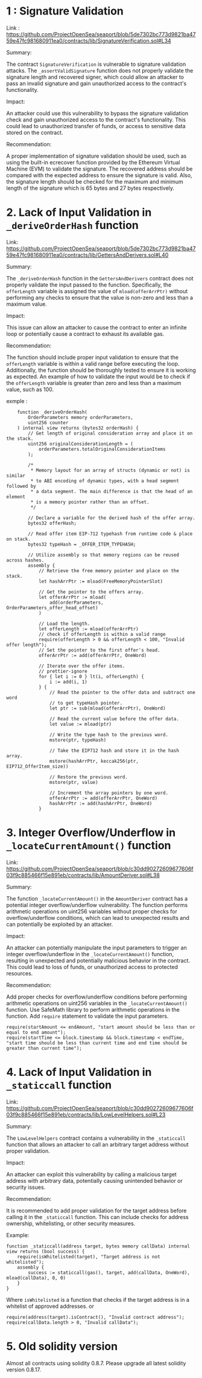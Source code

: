 # 1 : Signature Validation
Link : https://github.com/ProjectOpenSea/seaport/blob/5de7302bc773d9821ba4759e47fc981680911ea0/contracts/lib/SignatureVerification.sol#L34

Summary:

The contract `SignatureVerification` is vulnerable to signature validation attacks. The `_assertValidSignature` function does not properly validate the signature length and recovered signer, which could allow an attacker to pass an invalid signature and gain unauthorized access to the contract's functionality.

Impact:

An attacker could use this vulnerability to bypass the signature validation check and gain unauthorized access to the contract's functionality. This could lead to unauthorized transfer of funds, or access to sensitive data stored on the contract.

Recommendation:

A proper implementation of signature validation should be used, such as using the built-in ecrecover function provided by the Ethereum Virtual Machine (EVM) to validate the signature. The recovered address should be compared with the expected address to ensure the signature is valid. Also, the signature length should be checked for the maximum and minimum length of the signature which is 65 bytes and 27 bytes respectively.

# 2.  Lack of Input Validation in `_deriveOrderHash` function
Link: https://github.com/ProjectOpenSea/seaport/blob/5de7302bc773d9821ba4759e47fc981680911ea0/contracts/lib/GettersAndDerivers.sol#L40

Summary: 

The `_deriveOrderHash` function in the `GettersAndDerivers` contract does not properly validate the input passed to the function. Specifically, the `offerLength` variable is assigned the value of `mload(offerArrPtr)` without performing any checks to ensure that the value is non-zero and less than a maximum value.

Impact: 

This issue can allow an attacker to cause the contract to enter an infinite loop or potentially cause a contract to exhaust its available gas.

Recommendation: 

The function should include proper input validation to ensure that the `offerLength` variable is within a valid range before executing the loop. Additionally, the function should be thoroughly tested to ensure it is working as expected. An example of how to validate the input would be to check if the `offerLength` variable is greater than zero and less than a maximum value, such as 100.

exmple : 
```
    function _deriveOrderHash(
        OrderParameters memory orderParameters,
        uint256 counter
    ) internal view returns (bytes32 orderHash) {
        // Get length of original consideration array and place it on the stack.
        uint256 originalConsiderationLength = (
            orderParameters.totalOriginalConsiderationItems
        );

        /*
         * Memory layout for an array of structs (dynamic or not) is similar
         * to ABI encoding of dynamic types, with a head segment followed by
         * a data segment. The main difference is that the head of an element
         * is a memory pointer rather than an offset.
         */

        // Declare a variable for the derived hash of the offer array.
        bytes32 offerHash;

        // Read offer item EIP-712 typehash from runtime code & place on stack.
        bytes32 typeHash = _OFFER_ITEM_TYPEHASH;

        // Utilize assembly so that memory regions can be reused across hashes.
        assembly {
            // Retrieve the free memory pointer and place on the stack.
            let hashArrPtr := mload(FreeMemoryPointerSlot)

            // Get the pointer to the offers array.
            let offerArrPtr := mload(
                add(orderParameters, OrderParameters_offer_head_offset)
            )

            // Load the length.
            let offerLength := mload(offerArrPtr)
            // check if offerLength is within a valid range
            require(offerLength > 0 && offerLength < 100, "Invalid offer length");
            // Set the pointer to the first offer's head.
            offerArrPtr := add(offerArrPtr, OneWord)

            // Iterate over the offer items.
            // prettier-ignore
            for { let i := 0 } lt(i, offerLength) {
                i := add(i, 1)
            } {
                // Read the pointer to the offer data and subtract one word
                // to get typeHash pointer.
                let ptr := sub(mload(offerArrPtr), OneWord)

                // Read the current value before the offer data.
                let value := mload(ptr)

                // Write the type hash to the previous word.
                mstore(ptr, typeHash)

                // Take the EIP712 hash and store it in the hash array.
                mstore(hashArrPtr, keccak256(ptr, EIP712_OfferItem_size))

                // Restore the previous word.
                mstore(ptr, value)

                // Increment the array pointers by one word.
                offerArrPtr := add(offerArrPtr, OneWord)
                hashArrPtr := add(hashArrPtr, OneWord)
            }
```
# 3.  Integer Overflow/Underflow in `_locateCurrentAmount()` function

Link: https://github.com/ProjectOpenSea/seaport/blob/c30dd90272609677606f03f9c885466f15e891eb/contracts/lib/AmountDeriver.sol#L38

Summary:

The function `_locateCurrentAmount()` in the `AmountDeriver` contract has a potential integer overflow/underflow vulnerability. The function performs arithmetic operations on uint256 variables without proper checks for overflow/underflow conditions, which can lead to unexpected results and can potentially be exploited by an attacker.

Impact:

An attacker can potentially manipulate the input parameters to trigger an integer overflow/underflow in the `_locateCurrentAmount()` function, resulting in unexpected and potentially malicious behavior in the contract. This could lead to loss of funds, or unauthorized access to protected resources.

Recommendation:

Add proper checks for overflow/underflow conditions before performing arithmetic operations on uint256 variables in the `_locateCurrentAmount()` function.
Use SafeMath library to perform arithmetic operations in the function.
Add `require` statement to validate the input parameters.

```
require(startAmount <= endAmount, "start amount should be less than or equal to end amount");
require(startTime <= block.timestamp && block.timestamp < endTime, "start time should be less than current time and end time should be greater than current time");
```

# 4.  Lack of Input Validation in `_staticcall` function

Link: https://github.com/ProjectOpenSea/seaport/blob/c30dd90272609677606f03f9c885466f15e891eb/contracts/lib/LowLevelHelpers.sol#L23

Summary:

The `LowLevelHelpers` contract contains a vulnerability in the `_staticcall` function that allows an attacker to call an arbitrary target address without proper validation.

Impact:

An attacker can exploit this vulnerability by calling a malicious target address with arbitrary data, potentially causing unintended behavior or security issues.

Recommendation:

It is recommended to add proper validation for the target address before calling it in the `_staticcall` function. This can include checks for address ownership, whitelisting, or other security measures.

Example:
```
function _staticcall(address target, bytes memory callData) internal view returns (bool success) {
    require(isWhitelisted(target), "Target address is not whitelisted");
    assembly {
        success := staticcall(gas(), target, add(callData, OneWord), mload(callData), 0, 0)
    }
}
```
Where `isWhitelisted` is a function that checks if the target address is in a whitelist of approved addresses.
or
```
require(address(target).isContract(), "Invalid contract address");
require(callData.length > 0, "Invalid callData");
```

# 5. Old solidity version

Almost all contracts using solidity 0.8.7. Please upgrade all latest solidity version 0.8.17.